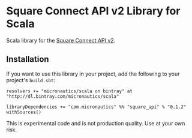 # Square Connect API v2 Library for Scala #

Scala library for the [Square Connect API v2](https://docs.connect.squareup.com/articles/processing-payment-rest/).

## Installation ##
If you want to use this library in your project, add the following to your project's `build.sbt`:

    resolvers += "micronautics/scala on bintray" at "http://dl.bintray.com/micronautics/scala"

    libraryDependencies += "com.micronautics" %% "square_api" % "0.1.2" withSources()

This is experimental code and is not production quality. Use at your own risk.
